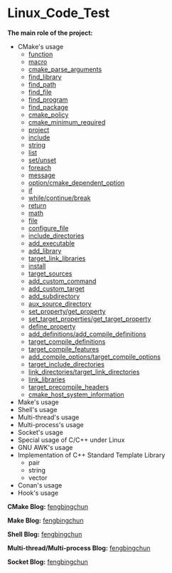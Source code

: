 # Linux_Code_Test
**The main role of the project:**
- CMake's usage
    - [function](Samples_CMake/messy_usage/test_function.cmake)
    - [macro](Samples_CMake/messy_usage/test_macro.cmake)
    - [cmake_parse_arguments](Samples_CMake/messy_usage/test_cmake_parse_arguments.cmake)
    - [find_library](Samples_CMake/messy_usage/test_find_library.cmake)
    - [find_path](Samples_CMake/messy_usage/test_find_path.cmake)
    - [find_file](Samples_CMake/messy_usage/test_find_file.cmake)
    - [find_program](Samples_CMake/messy_usage/test_find_program.cmake)
    - [find_package](Samples_CMake/messy_usage/test_find_package.cmake)
    - [cmake_policy](Samples_CMake/messy_usage/test_cmake_policy.cmake)
    - [cmake_minimum_required](Samples_CMake/messy_usage/test_cmake_minimum_required.cmake)
    - [project](Samples_CMake/messy_usage/test_project.cmake)
    - [include](Samples_CMake/messy_usage/test_include.cmake)
    - [string](Samples_CMake/messy_usage/test_string.cmake)
    - [list](Samples_CMake/messy_usage/test_list.cmake)
    - [set/unset](Samples_CMake/messy_usage/test_set.cmake)
    - [foreach](Samples_CMake/messy_usage/test_foreach.cmake)
    - [message](Samples_CMake/messy_usage/test_message.cmake)
    - [option/cmake_dependent_option](Samples_CMake/messy_usage/test_option.cmake)
    - [if](Samples_CMake/messy_usage/test_if.cmake)
    - [while/continue/break](Samples_CMake/messy_usage/test_while.cmake)
    - [return](Samples_CMake/messy_usage/test_return.cmake)
    - [math](Samples_CMake/messy_usage/test_math.cmake)
    - [file](Samples_CMake/messy_usage/test_file.cmake)
    - [configure_file](Samples_CMake/messy_usage/test_configure_file.cmake)
    - [include_directories](Samples_CMake/messy_usage/test_include_directories.cmake)
    - [add_executable](Samples_CMake/messy_usage/test_add_executable.cmake)
    - [add_library](Samples_CMake/messy_usage/test_add_library.cmake)
    - [target_link_libraries](Samples_CMake/messy_usage/test_target_link_libraries.cmake)
    - [install](Samples_CMake/messy_usage/test_install.cmake)
    - [target_sources](Samples_CMake/messy_usage/test_target_sources.cmake)
    - [add_custom_command](Samples_CMake/messy_usage/test_add_custom_command.cmake)
    - [add_custom_target](Samples_CMake/messy_usage/test_add_custom_target.cmake)
    - [add_subdirectory](Samples_CMake/messy_usage/test_add_subdirectory.cmake)
    - [aux_source_directory](Samples_CMake/messy_usage/test_aux_source_directory.cmake)
    - [set_property/get_property](Samples_CMake/messy_usage/test_set_property.cmake)
    - [set_target_properties/get_target_property](Samples_CMake/messy_usage/test_set_target_properties.cmake)
    - [define_property](Samples_CMake/messy_usage/test_define_property.cmake)
    - [add_definitions/add_compile_definitions](Samples_CMake/messy_usage/test_add_definitions.cmake)
    - [target_compile_definitions](Samples_CMake/messy_usage/test_target_compile_definitions.cmake)
    - [target_compile_features](Samples_CMake/messy_usage/test_target_compile_features.cmake)
    - [add_compile_options/target_compile_options](Samples_CMake/messy_usage/test_add_compile_options.cmake)
    - [target_include_directories](Samples_CMake/messy_usage/test_target_include_directories.cmake)
    - [link_directories/target_link_directories](Samples_CMake/messy_usage/test_link_directories.cmake)
    - [link_libraries](Samples_CMake/messy_usage/test_link_libraries.cmake)
    - [target_precompile_headers](Samples_CMake/messy_usage/test_target_precompile_headers.cmake)
    - [cmake_host_system_information](Samples_CMake/messy_usage/test_cmake_host_system_information.cmake)
- Make's usage
- Shell's usage
- Multi-thread's usage
- Multi-process's usage
- Socket's usage
- Special usage of C/C++ under Linux
- GNU AWK's usage
- Implementation of C++ Standard Template Library
    - pair
    - string
    - vector
- Conan's usage
- Hook's usage

**CMake Blog:** [fengbingchun](http://blog.csdn.net/fengbingchun/article/category/783053)

**Make Blog:** [fengbingchun](http://blog.csdn.net/fengbingchun/article/category/1845995)

**Shell Blog:** [fengbingchun](http://blog.csdn.net/fengbingchun/article/category/3142465)

**Multi-thread/Multi-process Blog:** [fengbingchun](http://blog.csdn.net/fengbingchun/article/category/6669818)

**Socket Blog:** [fengbingchun](https://blog.csdn.net/fengbingchun/article/category/3195627)
